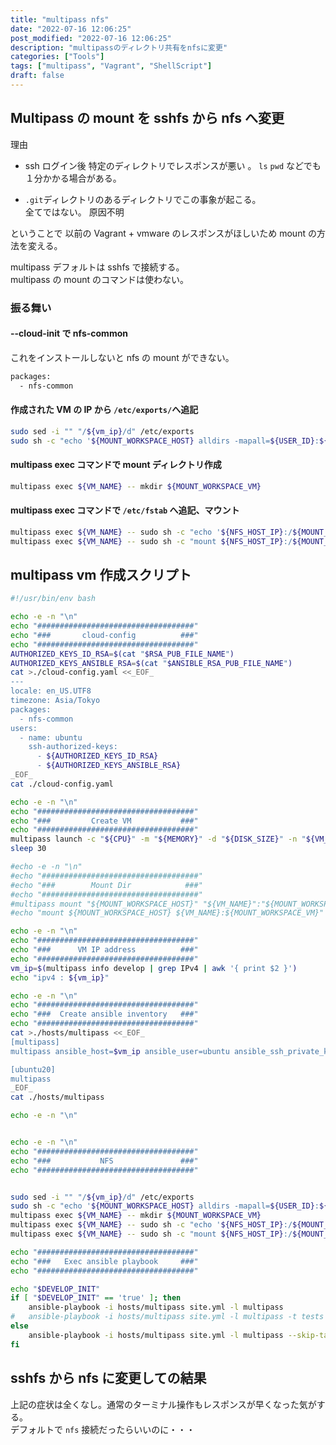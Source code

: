 ```yaml
---
title: "multipass nfs"
date: "2022-07-16 12:06:25"
post_modified: "2022-07-16 12:06:25"
description: "multipassのディレクトリ共有をnfsに変更"
categories: ["Tools"]
tags: ["multipass", "Vagrant", "ShellScript"]
draft: false
---
```


## Multipass の mount を sshfs から nfs へ変更

理由

- ssh ログイン後 特定のディレクトリでレスポンスが悪い 。
  `ls` `pwd` などでも １分かかる場合がある。

- `.git`ディレクトリのあるディレクトリでこの事象が起こる。  
  全てではない。 原因不明

ということで 以前の Vagrant + vmware のレスポンスがほしいため mount の方法を変える。

multipass デフォルトは sshfs で接続する。  
multipass の mount のコマンドは使わない。

### 振る舞い

#### --cloud-init で nfs-common

これをインストールしないと nfs の mount ができない。

```bash
packages:
  - nfs-common
```

#### 作成された VM の IP から `/etc/exports/`へ追記

```bash
sudo sed -i "" "/${vm_ip}/d" /etc/exports
sudo sh -c "echo '${MOUNT_WORKSPACE_HOST} alldirs -mapall=${USER_ID}:${GROUP_ID}  ${vm_ip}' >> /etc/exports"
```

#### multipass exec コマンドで mount ディレクトリ作成

```bash
multipass exec ${VM_NAME} -- mkdir ${MOUNT_WORKSPACE_VM}
```

#### multipass exec コマンドで `/etc/fstab` へ追記、マウント

```bash
multipass exec ${VM_NAME} -- sudo sh -c "echo '${NFS_HOST_IP}:/${MOUNT_WORKSPACE_HOST} ${MOUNT_WORKSPACE_VM} nfs auto,nofail,noatime,nolock,intr,tcp,actimeo=1800 0 0' >> /etc/fstab"
multipass exec ${VM_NAME} -- sudo sh -c "mount ${NFS_HOST_IP}:/${MOUNT_WORKSPACE_HOST} ${MOUNT_WORKSPACE_VM}"
```

## multipass vm 作成スクリプト

```bash
#!/usr/bin/env bash

echo -e -n "\n"
echo "###################################"
echo "###       cloud-config          ###"
echo "###################################"
AUTHORIZED_KEYS_ID_RSA=$(cat "$RSA_PUB_FILE_NAME")
AUTHORIZED_KEYS_ANSIBLE_RSA=$(cat "$ANSIBLE_RSA_PUB_FILE_NAME")
cat >./cloud-config.yaml <<_EOF_
---
locale: en_US.UTF8
timezone: Asia/Tokyo
packages:
  - nfs-common
users:
  - name: ubuntu
    ssh-authorized-keys:
      - ${AUTHORIZED_KEYS_ID_RSA}
      - ${AUTHORIZED_KEYS_ANSIBLE_RSA}
_EOF_
cat ./cloud-config.yaml

echo -e -n "\n"
echo "###################################"
echo "###         Create VM           ###"
echo "###################################"
multipass launch -c "${CPU}" -m "${MEMORY}" -d "${DISK_SIZE}" -n "${VM_NAME}" "${VM_VERSION}" --cloud-init "${CLOUD_INIT}"
sleep 30

#echo -e -n "\n"
#echo "###################################"
#echo "###        Mount Dir            ###"
#echo "###################################"
#multipass mount "${MOUNT_WORKSPACE_HOST}" "${VM_NAME}":"${MOUNT_WORKSPACE_VM}"
#echo "mount ${MOUNT_WORKSPACE_HOST} ${VM_NAME}:${MOUNT_WORKSPACE_VM}"

echo -e -n "\n"
echo "###################################"
echo "###      VM IP address          ###"
echo "###################################"
vm_ip=$(multipass info develop | grep IPv4 | awk '{ print $2 }')
echo "ipv4 : ${vm_ip}"

echo -e -n "\n"
echo "###################################"
echo "###  Create ansible inventory   ###"
echo "###################################"
cat >./hosts/multipass <<_EOF_
[multipass]
multipass ansible_host=$vm_ip ansible_user=ubuntu ansible_ssh_private_key_file=$RSA_FILE_NAME ansible_ssh_common_args='-o StrictHostKeyChecking=no'

[ubuntu20]
multipass
_EOF_
cat ./hosts/multipass

echo -e -n "\n"


echo -e -n "\n"
echo "###################################"
echo "###           NFS               ###"
echo "###################################"


sudo sed -i "" "/${vm_ip}/d" /etc/exports
sudo sh -c "echo '${MOUNT_WORKSPACE_HOST} alldirs -mapall=${USER_ID}:${GROUP_ID}  ${vm_ip}' >> /etc/exports"
multipass exec ${VM_NAME} -- mkdir ${MOUNT_WORKSPACE_VM}
multipass exec ${VM_NAME} -- sudo sh -c "echo '${NFS_HOST_IP}:/${MOUNT_WORKSPACE_HOST} ${MOUNT_WORKSPACE_VM} nfs auto,nofail,noatime,nolock,intr,tcp,actimeo=1800 0 0' >> /etc/fstab"
multipass exec ${VM_NAME} -- sudo sh -c "mount ${NFS_HOST_IP}:/${MOUNT_WORKSPACE_HOST} ${MOUNT_WORKSPACE_VM}"

echo "###################################"
echo "###   Exec ansible playbook     ###"
echo "###################################"

echo "$DEVELOP_INIT"
if [ "$DEVELOP_INIT" == 'true' ]; then
	ansible-playbook -i hosts/multipass site.yml -l multipass
#	ansible-playbook -i hosts/multipass site.yml -l multipass -t tests
else
	ansible-playbook -i hosts/multipass site.yml -l multipass --skip-tags develop_init
fi

```

## sshfs から nfs に変更しての結果

上記の症状は全くなし。通常のターミナル操作もレスポンスが早くなった気がする。  
デフォルトで `nfs` 接続だったらいいのに・・・
